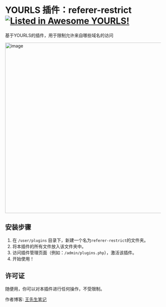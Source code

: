 # YOURLS 插件：referer-restrict  [![Listed in Awesome YOURLS!](https://img.shields.io/badge/Awesome-YOURLS-C5A3BE)](https://github.com/YOURLS/awesome-yourls/)

基于YOURLS的插件，用于限制允许来自哪些域名的访问

<img width="2165" height="551" alt="image" src="https://github.com/user-attachments/assets/d05d9c51-bb70-4318-be53-122db886efa4" />


## 安装步骤

1. 在 `/user/plugins` 目录下，新建一个名为`referer-restrict`的文件夹。
2. 将本插件的所有文件放入该文件夹中。
3. 访问插件管理页面（例如：`/admin/plugins.php`），激活该插件。
4. 开始使用！

## 许可证

随便用，你可以对本插件进行任何操作，不受限制。

作者博客: [王先生笔记](https://wxsnote.cn)
